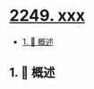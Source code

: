 # [2249. xxx](https://github.com/Tdahuyou/TNotes.leetcode/tree/main/notes/2249.%20xxx)

<!-- region:toc -->

- [1. 📝 概述](#1--概述)

<!-- endregion:toc -->

## 1. 📝 概述
